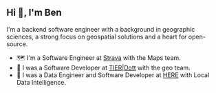 ## Hi 👋, I'm Ben

I'm a backend software engineer with a background in geographic sciences, a strong focus on geospatial solutions and a heart for open-source.

- 🗺  I'm a Software Engineer at [Strava](https://strava.com) with the Maps team.
- 🛴  I was a Software Developer at [TIER](https://tier.app/)|[Dott](https://ridedott.com/) with the geo team.
- 🚙  I was a Data Engineer and Software Developer at [HERE](https://here.com) with Local Data Intelligence.
